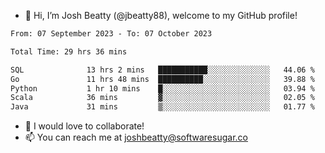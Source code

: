 - 👋 Hi, I’m Josh Beatty (@jbeatty88), welcome to my GitHub profile!

<!--START_SECTION:waka-->

```txt
From: 07 September 2023 - To: 07 October 2023

Total Time: 29 hrs 36 mins

SQL              13 hrs 2 mins   ███████████░░░░░░░░░░░░░░   44.06 %
Go               11 hrs 48 mins  ██████████░░░░░░░░░░░░░░░   39.88 %
Python           1 hr 10 mins    █░░░░░░░░░░░░░░░░░░░░░░░░   03.94 %
Scala            36 mins         ▓░░░░░░░░░░░░░░░░░░░░░░░░   02.05 %
Java             31 mins         ▒░░░░░░░░░░░░░░░░░░░░░░░░   01.77 %
```

<!--END_SECTION:waka-->

- 💞️ I would love to collaborate!
- 📫 You can reach me at joshbeatty@softwaresugar.co

<!---
jbeatty88/jbeatty88 is a ✨ special ✨ repository because its `README.md` (this file) appears on your GitHub profile.
You can click the Preview link to take a look at your changes.
--->
